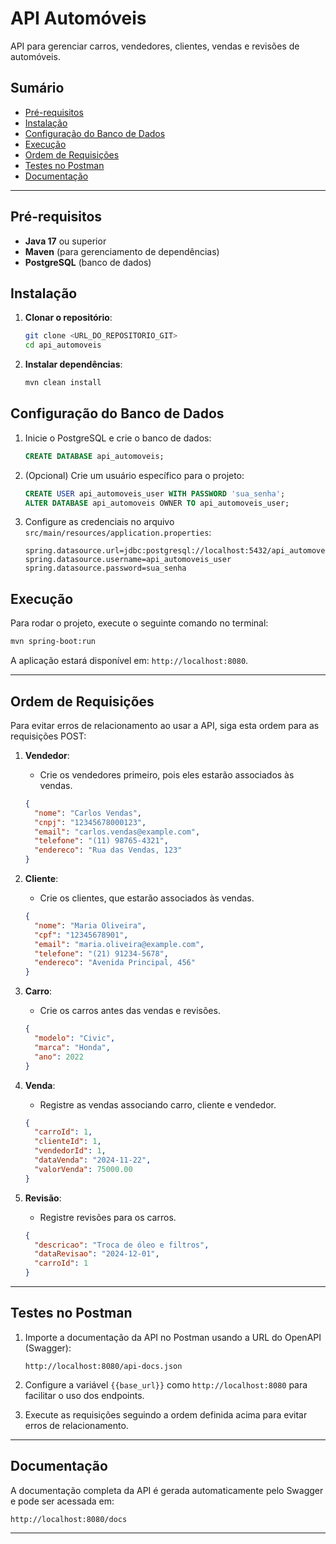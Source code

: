 
# API Automóveis

API para gerenciar carros, vendedores, clientes, vendas e revisões de automóveis.

## Sumário

- [Pré-requisitos](#pré-requisitos)
- [Instalação](#instalação)
- [Configuração do Banco de Dados](#configuração-do-banco-de-dados)
- [Execução](#execução)
- [Ordem de Requisições](#ordem-de-requisições)
- [Testes no Postman](#testes-no-postman)
- [Documentação](#documentação)

---

## Pré-requisitos

- **Java 17** ou superior
- **Maven** (para gerenciamento de dependências)
- **PostgreSQL** (banco de dados)

## Instalação

1. **Clonar o repositório**:
   ```bash
   git clone <URL_DO_REPOSITORIO_GIT>
   cd api_automoveis
   ```

2. **Instalar dependências**:
   ```bash
   mvn clean install
   ```

## Configuração do Banco de Dados

1. Inicie o PostgreSQL e crie o banco de dados:
   ```sql
   CREATE DATABASE api_automoveis;
   ```

2. (Opcional) Crie um usuário específico para o projeto:
   ```sql
   CREATE USER api_automoveis_user WITH PASSWORD 'sua_senha';
   ALTER DATABASE api_automoveis OWNER TO api_automoveis_user;
   ```

3. Configure as credenciais no arquivo `src/main/resources/application.properties`:
   ```properties
   spring.datasource.url=jdbc:postgresql://localhost:5432/api_automoveis
   spring.datasource.username=api_automoveis_user
   spring.datasource.password=sua_senha
   ```

## Execução

Para rodar o projeto, execute o seguinte comando no terminal:

```bash
mvn spring-boot:run
```

A aplicação estará disponível em: `http://localhost:8080`.

---

## Ordem de Requisições

Para evitar erros de relacionamento ao usar a API, siga esta ordem para as requisições POST:

1. **Vendedor**:
   - Crie os vendedores primeiro, pois eles estarão associados às vendas.
   ```json
   {
     "nome": "Carlos Vendas",
     "cnpj": "12345678000123",
     "email": "carlos.vendas@example.com",
     "telefone": "(11) 98765-4321",
     "endereco": "Rua das Vendas, 123"
   }
   ```

2. **Cliente**:
   - Crie os clientes, que estarão associados às vendas.
   ```json
   {
     "nome": "Maria Oliveira",
     "cpf": "12345678901",
     "email": "maria.oliveira@example.com",
     "telefone": "(21) 91234-5678",
     "endereco": "Avenida Principal, 456"
   }
   ```

3. **Carro**:
   - Crie os carros antes das vendas e revisões.
   ```json
   {
     "modelo": "Civic",
     "marca": "Honda",
     "ano": 2022
   }
   ```

4. **Venda**:
   - Registre as vendas associando carro, cliente e vendedor.
   ```json
   {
     "carroId": 1,
     "clienteId": 1,
     "vendedorId": 1,
     "dataVenda": "2024-11-22",
     "valorVenda": 75000.00
   }
   ```

5. **Revisão**:
   - Registre revisões para os carros.
   ```json
   {
     "descricao": "Troca de óleo e filtros",
     "dataRevisao": "2024-12-01",
     "carroId": 1
   }
   ```

---

## Testes no Postman

1. Importe a documentação da API no Postman usando a URL do OpenAPI (Swagger):
   ```text
   http://localhost:8080/api-docs.json
   ```

2. Configure a variável `{{base_url}}` como `http://localhost:8080` para facilitar o uso dos endpoints.

3. Execute as requisições seguindo a ordem definida acima para evitar erros de relacionamento.

---

## Documentação

A documentação completa da API é gerada automaticamente pelo Swagger e pode ser acessada em:
```
http://localhost:8080/docs
```

---
